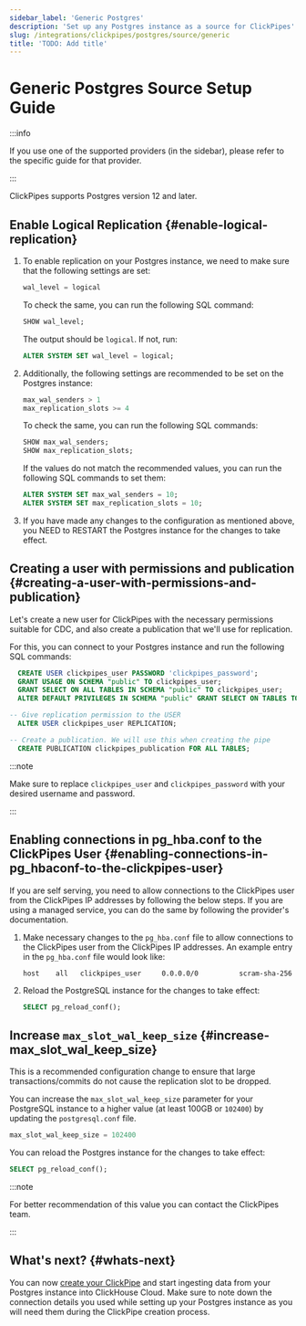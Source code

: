 ```yaml
---
sidebar_label: 'Generic Postgres'
description: 'Set up any Postgres instance as a source for ClickPipes'
slug: /integrations/clickpipes/postgres/source/generic
title: 'TODO: Add title'
---
```


# Generic Postgres Source Setup Guide

:::info

If you use one of the supported providers (in the sidebar), please refer to the specific guide for that provider.

:::


ClickPipes supports Postgres version 12 and later.

## Enable Logical Replication {#enable-logical-replication}

1. To enable replication on your Postgres instance, we need to make sure that the following settings are set:

    ```sql
    wal_level = logical
    ```
   To check the same, you can run the following SQL command:
    ```sql
    SHOW wal_level;
    ```

   The output should be `logical`. If not, run:
    ```sql
    ALTER SYSTEM SET wal_level = logical;
    ```

2. Additionally, the following settings are recommended to be set on the Postgres instance:
    ```sql
    max_wal_senders > 1
    max_replication_slots >= 4
    ```
   To check the same, you can run the following SQL commands:
    ```sql
    SHOW max_wal_senders;
    SHOW max_replication_slots;
    ```

   If the values do not match the recommended values, you can run the following SQL commands to set them:
    ```sql
    ALTER SYSTEM SET max_wal_senders = 10;
    ALTER SYSTEM SET max_replication_slots = 10;
    ```
3. If you have made any changes to the configuration as mentioned above, you NEED to RESTART the Postgres instance for the changes to take effect.


## Creating a user with permissions and publication {#creating-a-user-with-permissions-and-publication}

Let's create a new user for ClickPipes with the necessary permissions suitable for CDC,
and also create a publication that we'll use for replication.

For this, you can connect to your Postgres instance and run the following SQL commands:
```sql
  CREATE USER clickpipes_user PASSWORD 'clickpipes_password';
  GRANT USAGE ON SCHEMA "public" TO clickpipes_user;
  GRANT SELECT ON ALL TABLES IN SCHEMA "public" TO clickpipes_user;
  ALTER DEFAULT PRIVILEGES IN SCHEMA "public" GRANT SELECT ON TABLES TO clickpipes_user;

-- Give replication permission to the USER
  ALTER USER clickpipes_user REPLICATION;

-- Create a publication. We will use this when creating the pipe
  CREATE PUBLICATION clickpipes_publication FOR ALL TABLES;
```
:::note

Make sure to replace `clickpipes_user` and `clickpipes_password` with your desired username and password.

:::


## Enabling connections in pg_hba.conf to the ClickPipes User {#enabling-connections-in-pg_hbaconf-to-the-clickpipes-user}

If you are self serving, you need to allow connections to the ClickPipes user from the ClickPipes IP addresses by following the below steps. If you are using a managed service, you can do the same by following the provider's documentation.

1. Make necessary changes to the `pg_hba.conf` file to allow connections to the ClickPipes user from the ClickPipes IP addresses. An example entry in the `pg_hba.conf` file would look like:
    ```response
    host    all   clickpipes_user     0.0.0.0/0          scram-sha-256
    ```

2. Reload the PostgreSQL instance for the changes to take effect:
    ```sql
    SELECT pg_reload_conf();
    ```


## Increase `max_slot_wal_keep_size` {#increase-max_slot_wal_keep_size}

This is a recommended configuration change to ensure that large transactions/commits do not cause the replication slot to be dropped.

You can increase the `max_slot_wal_keep_size` parameter for your PostgreSQL instance to a higher value (at least 100GB or `102400`) by updating the `postgresql.conf` file.

```sql
max_slot_wal_keep_size = 102400
```

You can reload the Postgres instance for the changes to take effect:
```sql
SELECT pg_reload_conf();
```

:::note

For better recommendation of this value you can contact the ClickPipes team.

:::

## What's next? {#whats-next}

You can now [create your ClickPipe](../index.md) and start ingesting data from your Postgres instance into ClickHouse Cloud.
Make sure to note down the connection details you used while setting up your Postgres instance as you will need them during the ClickPipe creation process.
